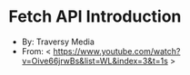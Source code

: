 # Fetch API Introduction

* By: Traversy Media
* From: < https://www.youtube.com/watch?v=Oive66jrwBs&list=WL&index=3&t=1s >
